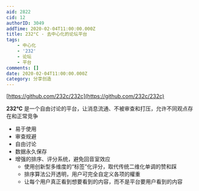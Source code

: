 ```yaml
---
aid: 2822
cid: 12
authorID: 3049
addTime: 2020-02-04T11:00:00.000Z
title: 232°C - 去中心化的论坛平台
tags:
    - 中心化
    - '232'
    - 论坛
    - 平台
comments: []
date: 2020-02-04T11:00:00.000Z
category: 分享创造
---
```


[https://github.com/232c/232c](https://github.com/232c/232c)

**232°C** 是一个自由讨论的平台，让消息流通、不被审查和打压，允许不同观点存在和正常竞争

*   易于使用
*   审查规避
*   自由讨论
*   数据永久保存
*   增强的排序、评分系统，避免回音室效应
    *   使用创新型多维度的“标签”化评分，取代传统二维化单调的赞和踩
    *   排序算法公开透明，用户可完全自定义各项的權重
    *   让每个用户真正看到想要看到的内容，而不是平台要用户看到的内容
